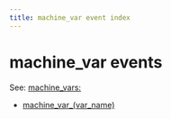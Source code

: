 ```yaml
---
title: machine_var event index
---
```


# machine_var events


See: [machine_vars:](../../config/machine_vars.md)

* [machine_var_(var_name)](../machine_var_machine_var.md)
